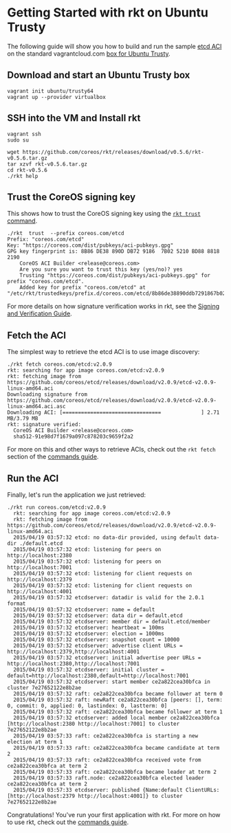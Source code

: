 # Getting Started with rkt on Ubuntu Trusty

The following guide will show you how to build and run the sample [etcd ACI](https://github.com/coreos/etcd/releases/download/v2.0.9/etcd-v2.0.9-linux-amd64.aci) on the standard vagrantcloud.com [box for Ubuntu Trusty](https://vagrantcloud.com/ubuntu/boxes/trusty64).


## Download and start an Ubuntu Trusty box

```
vagrant init ubuntu/trusty64
vagrant up --provider virtualbox
```

## SSH into the VM and Install rkt

```
vagrant ssh
sudo su

wget https://github.com/coreos/rkt/releases/download/v0.5.6/rkt-v0.5.6.tar.gz
tar xzvf rkt-v0.5.6.tar.gz
cd rkt-v0.5.6
./rkt help
```

## Trust the CoreOS signing key

This shows how to trust the CoreOS signing key using the [`rkt trust` command](https://github.com/coreos/rkt/blob/master/Documentation/commands.md#rkt-trust). 

```
./rkt  trust  --prefix coreos.com/etcd
Prefix: "coreos.com/etcd"
Key: "https://coreos.com/dist/pubkeys/aci-pubkeys.gpg"
GPG key fingerprint is: 8B86 DE38 890D DB72 9186  7B02 5210 BD88 8818 2190
	CoreOS ACI Builder <release@coreos.com>
	Are you sure you want to trust this key (yes/no)? yes
	Trusting "https://coreos.com/dist/pubkeys/aci-pubkeys.gpg" for prefix "coreos.com/etcd".
	Added key for prefix "coreos.com/etcd" at "/etc/rkt/trustedkeys/prefix.d/coreos.com/etcd/8b86de38890ddb7291867b025210bd8888182190"
```

For more details on how signature verification works in rkt, see the [Signing and Verification Guide](https://github.com/coreos/rkt/blob/master/Documentation/signing-and-verification-guide.md).

## Fetch the ACI

The simplest way to retrieve the etcd ACI is to use image discovery:

```
./rkt fetch coreos.com/etcd:v2.0.9 
rkt: searching for app image coreos.com/etcd:v2.0.9
rkt: fetching image from https://github.com/coreos/etcd/releases/download/v2.0.9/etcd-v2.0.9-linux-amd64.aci
Downloading signature from https://github.com/coreos/etcd/releases/download/v2.0.9/etcd-v2.0.9-linux-amd64.aci.asc
Downloading ACI: [================================             ] 2.71 MB/3.79 MB
rkt: signature verified: 
  CoreOS ACI Builder <release@coreos.com>
  sha512-91e98d7f1679a097c878203c9659f2a2
```

For more on this and other ways to retrieve ACIs, check out the `rkt fetch` section of the [commands guide](https://github.com/coreos/rkt/blob/master/Documentation/commands.md#rkt-fetch).


## Run the ACI

Finally, let's run the application we just retrieved:

```
./rkt run coreos.com/etcd:v2.0.9
  rkt: searching for app image coreos.com/etcd:v2.0.9
  rkt: fetching image from https://github.com/coreos/etcd/releases/download/v2.0.9/etcd-v2.0.9-linux-amd64.aci
  2015/04/19 03:57:32 etcd: no data-dir provided, using default data-dir ./default.etcd
  2015/04/19 03:57:32 etcd: listening for peers on http://localhost:2380
  2015/04/19 03:57:32 etcd: listening for peers on http://localhost:7001
  2015/04/19 03:57:32 etcd: listening for client requests on http://localhost:2379
  2015/04/19 03:57:32 etcd: listening for client requests on http://localhost:4001
  2015/04/19 03:57:32 etcdserver: datadir is valid for the 2.0.1 format
  2015/04/19 03:57:32 etcdserver: name = default
  2015/04/19 03:57:32 etcdserver: data dir = default.etcd
  2015/04/19 03:57:32 etcdserver: member dir = default.etcd/member
  2015/04/19 03:57:32 etcdserver: heartbeat = 100ms
  2015/04/19 03:57:32 etcdserver: election = 1000ms
  2015/04/19 03:57:32 etcdserver: snapshot count = 10000
  2015/04/19 03:57:32 etcdserver: advertise client URLs = http://localhost:2379,http://localhost:4001
  2015/04/19 03:57:32 etcdserver: initial advertise peer URLs = http://localhost:2380,http://localhost:7001
  2015/04/19 03:57:32 etcdserver: initial cluster = default=http://localhost:2380,default=http://localhost:7001
  2015/04/19 03:57:32 etcdserver: start member ce2a822cea30bfca in cluster 7e27652122e8b2ae
  2015/04/19 03:57:32 raft: ce2a822cea30bfca became follower at term 0
  2015/04/19 03:57:32 raft: newRaft ce2a822cea30bfca [peers: [], term: 0, commit: 0, applied: 0, lastindex: 0, lastterm: 0]
  2015/04/19 03:57:32 raft: ce2a822cea30bfca became follower at term 1
  2015/04/19 03:57:32 etcdserver: added local member ce2a822cea30bfca [http://localhost:2380 http://localhost:7001] to cluster 7e27652122e8b2ae
  2015/04/19 03:57:33 raft: ce2a822cea30bfca is starting a new election at term 1
  2015/04/19 03:57:33 raft: ce2a822cea30bfca became candidate at term 2
  2015/04/19 03:57:33 raft: ce2a822cea30bfca received vote from ce2a822cea30bfca at term 2
  2015/04/19 03:57:33 raft: ce2a822cea30bfca became leader at term 2
  2015/04/19 03:57:33 raft.node: ce2a822cea30bfca elected leader ce2a822cea30bfca at term 2
  2015/04/19 03:57:33 etcdserver: published {Name:default ClientURLs:[http://localhost:2379 http://localhost:4001]} to cluster 7e27652122e8b2ae
```

Congratulations! You've run your first application with rkt.
For more on how to use rkt, check out the [commands guide](https://github.com/coreos/rkt/blob/master/Documentation/commands.md).
